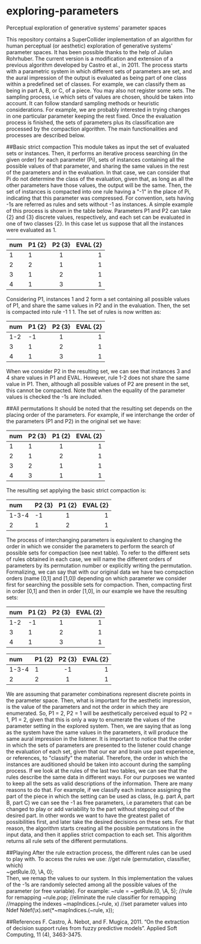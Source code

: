 # exploring-parameters
Perceptual exploration of generative systems' parameter spaces

This repository contains a SuperCollider implementation of an algorithm for human perceptual (or aesthetic) exploration of generative systems' parameter spaces. It has been possible thanks to the help of Julian Rohrhuber. The current version is a modification and extension of a previous algorithm developed by Castro et al., in 2011.
The process starts with a parametric system in which different sets of parameters are set, and the aural impression of the output is evaluated as being part of one class within a predefined set of classes. For example, we can classify them as being in part A, B, or C, of a piece. You may also not register some sets. The sampling process, i.e which sets of values are chosen, should be taken into account. It can follow standard sampling methods or heuristic considerations. For example, we are probably interested in trying changes in one particular parameter keeping the rest fixed. Once the evaluation process is finished, the sets of parameters plus its classification are processed by the compaction algorithm. The main functionalities and processes are described below.

##Basic strict compaction
This module takes as input the set of evaluated sets or instances. Then, it performs an iterative process searching (in the given order) for each parameter (Pi), sets of instances containing all the possible values of that parameter, and sharing the same values in the rest of the parameters and in the evaluation. In that case, we can consider that Pi do not determine the class of the evaluation, given that, as long as all the other parameters have those values, the output will be the same. Then, the set of instances is compacted into one rule having a "-1" in the place of Pi, indicating that this parameter was compressed. For convention, sets having -1s are referred as rules and sets without -1 as instances. A simple example of this process is shown in the table below. Parameters P1 and P2 can take {2} and {3} discrete values, respectively, and each set can be evaluated in one of two classes {2}. In this case let us suppose that all the instances were evaluated as 1.

|num  | P1 {2} |   P2 {3} |  EVAL {2} |
|:----|:-------|:--------:|----------:|
|1    |    1   |    1     |   1       |
|2    |    2   |    1     |   1       |
|3    |    1   |    2     |   1       |
|4    |    1   |    3     |   1       |

Considering P1, instances 1 and 2 form a set containing all possible values of P1, and share the same values in P2 and in the evaluation. Then, the set is compacted into rule -1 1 1.
The set of rules is now written as:

|num  | P1 {2} |   P2 {3} |  EVAL {2} |
|:----|:-------|:--------:|----------:|
|1-2  |   -1   |    1     |   1       |
|3    |    1   |    2     |   1       |
|4    |    1   |    3     |   1       |

When we consider P2 in the resulting set, we can see that instances 3 and 4 share values in P1 and EVAL. However, rule 1-2 does not share the same value in P1. Then, although all possible values of P2 are present in the set, this cannot be compacted. Note that when the equality of the parameter values is checked the -1s are included.

##All permutations
It should be noted that the resulting set depends on the placing order of the parameters. For example, if we interchange the order of the parameters (P1 and P2) in the original set we have:

|num  | P2 {3} |   P1 {2} |  EVAL {2} |
|:----|:-------|:--------:|----------:| 
|1    |    1   |    1     |   1       |
|2    |    1   |    2     |   1       |
|3    |    2   |    1     |   1       |
|4    |    3   |    1     |   1       |

The resulting set applying the basic strict compaction is:

|num   | P2 {3} |   P1 {2} |  EVAL {2} |
|:-----|:-------|:--------:|----------:|
|1-3-4 |   -1   |    1     |   1       |
|   2  |    1   |    2     |   1       |
The process of interchanging parameters is equivalent to changing the order in which we consider the parameters to perform the search of possible sets for compaction (see next table). To refer to the different sets of rules obtained in each case, we will name the different orders of parameters by its permutation number or explicitly writing the permutation. Formalizing, we can say that with our original data we have two compaction orders (name [0,1] and [1,0]) depending on which parameter we consider first for searching the possible sets for compaction. Then, compacting first in order [0,1] and then in order [1,0], in our example we have the resulting sets:

|num  | P1 {2} |   P2 {3} |  EVAL {2} |
|:----|:-------|:--------:|----------:|
|1-2  |   -1   |    1     |   1       |
|3    |    1   |    2     |   1       |
|4    |    1   |    3     |   1       |

|num   | P1 {2} |   P2 {3} |  EVAL {2} |
|:-----|:-------|:--------:|----------:|
|1-3-4 |    1   |   -1     |   1       |
|   2  |    2   |    1     |   1       |
We are assuming that parameter combinations represent discrete points in the parameter space. Then, what is important for the aesthetic impression, is the value of the parameters and not the order in which they are enumerated. So, P1 = 2, P2 = 1 will be aesthetically perceived equal to P2 = 1, P1 = 2, given that this is only a way to enumerate the values of the parameter setting in the explored system. Then, we are saying that as long as the system have the same values in the parameters, it will produce the same aural impression in the listener. It is important to notice that the order in which the sets of parameters are presented to the listener could change the evaluation of each set, given that our ear and brain use past experience, or references, to "classify" the material. Therefore, the order in which the instances are auditioned should be taken into account during the sampling process.
If we look at the rules of the last two tables, we can see that the rules describe the same data in different ways. For our purposes we wanted to keep all the sets as valid descriptions of the information. There are many reasons to do that. For example, if we classify each instance assigning the part of the piece in which the setting can be used as class, (e.g. part A, part B, part C) we can see the -1 as free parameters, i.e parameters that can be changed to play or add variability to the part without stepping out of the desired part. In other words we want to have the greatest pallet of possibilities first, and later take the desired decisions on these sets. For that reason, the algorithm starts creating all the possible permutations in the input data, and then it applies strict compaction to each set. This algorithm returns all rule sets of the different permutations.

##Playing
After the rule extraction process, the different rules can be used to play with. To access the rules we use:
//get rule (permutation, classifier, which)<br/>
~getRule.(0, \A, 0); <br/>
Then, we remap the values to our system. In this implementation the values of the -1s are randomly selected among all the possible values of the parameter (or free variable).
For example:
~rule = ~getRule.(0, \A, 5); //rule for remapping
~rule.pop; //eliminate the rule classifier for remapping
//mapping the indexes
~mapIndices.(~rule, x)
//set parameter values into Ndef
Ndef(\x).set(*~mapIndices.(~rule, x));


##References
F. Castro, À. Nebot, and F. Mugica, 2011. “On the extraction of decision support rules from fuzzy predictive models”. Applied Soft Computing, 11 (4), 3463-3475.	

